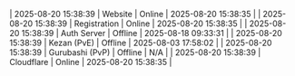 | 2025-08-20 15:38:39 | Website | Online | 2025-08-20 15:38:35 |
| 2025-08-20 15:38:39 | Registration | Online | 2025-08-20 15:38:35 |
| 2025-08-20 15:38:39 | Auth Server | Offline | 2025-08-18 09:33:31 |
| 2025-08-20 15:38:39 | Kezan (PvE) | Offline | 2025-08-03 17:58:02 |
| 2025-08-20 15:38:39 | Gurubashi (PvP) | Offline | N/A |
| 2025-08-20 15:38:39 | Cloudflare | Online | 2025-08-20 15:38:35 |
